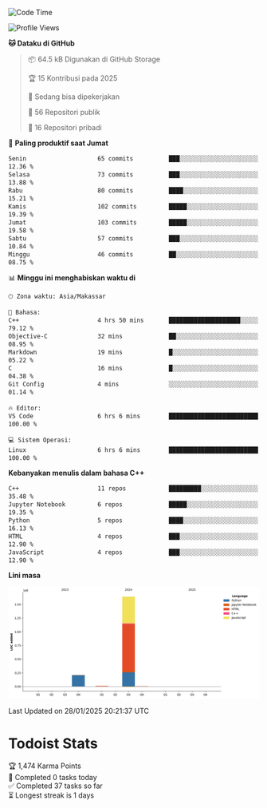 <!--START_SECTION:waka-->
![Code Time](http://img.shields.io/badge/Code%20Time-111%20hrs%2016%20mins-blue)

![Profile Views](http://img.shields.io/badge/Profil%20dilihat-4-blue)

**🐱 Dataku di GitHub** 

> 📦 64.5 kB Digunakan di GitHub Storage 
 > 
> 🏆 15 Kontribusi pada 2025
 > 
> 💼 Sedang bisa dipekerjakan
 > 
> 📜 56 Repositori publik 
 > 
> 🔑 16 Repositori pribadi 
 > 
📅 **Paling produktif saat Jumat** 

```text
Senin                    65 commits          ███░░░░░░░░░░░░░░░░░░░░░░   12.36 % 
Selasa                   73 commits          ███░░░░░░░░░░░░░░░░░░░░░░   13.88 % 
Rabu                     80 commits          ████░░░░░░░░░░░░░░░░░░░░░   15.21 % 
Kamis                    102 commits         █████░░░░░░░░░░░░░░░░░░░░   19.39 % 
Jumat                    103 commits         █████░░░░░░░░░░░░░░░░░░░░   19.58 % 
Sabtu                    57 commits          ███░░░░░░░░░░░░░░░░░░░░░░   10.84 % 
Minggu                   46 commits          ██░░░░░░░░░░░░░░░░░░░░░░░   08.75 % 
```


📊 **Minggu ini menghabiskan waktu di** 

```text
🕑︎ Zona waktu: Asia/Makassar

💬 Bahasa: 
C++                      4 hrs 50 mins       ████████████████████░░░░░   79.12 % 
Objective-C              32 mins             ██░░░░░░░░░░░░░░░░░░░░░░░   08.95 % 
Markdown                 19 mins             █░░░░░░░░░░░░░░░░░░░░░░░░   05.22 % 
C                        16 mins             █░░░░░░░░░░░░░░░░░░░░░░░░   04.38 % 
Git Config               4 mins              ░░░░░░░░░░░░░░░░░░░░░░░░░   01.14 % 

🔥 Editor: 
VS Code                  6 hrs 6 mins        █████████████████████████   100.00 % 

💻 Sistem Operasi: 
Linux                    6 hrs 6 mins        █████████████████████████   100.00 % 
```

**Kebanyakan menulis dalam bahasa C++** 

```text
C++                      11 repos            █████████░░░░░░░░░░░░░░░░   35.48 % 
Jupyter Notebook         6 repos             █████░░░░░░░░░░░░░░░░░░░░   19.35 % 
Python                   5 repos             ████░░░░░░░░░░░░░░░░░░░░░   16.13 % 
HTML                     4 repos             ███░░░░░░░░░░░░░░░░░░░░░░   12.90 % 
JavaScript               4 repos             ███░░░░░░░░░░░░░░░░░░░░░░   12.90 % 
```



**Lini masa**

![Lines of Code chart](https://raw.githubusercontent.com/yusuf601/yusuf601/main/assets/bar_graph.png)


 Last Updated on 28/01/2025 20:21:37 UTC
<!--END_SECTION:waka-->
# Todoist Stats

<!-- TODO-IST:START -->
🏆  1,474 Karma Points           
🌸  Completed 0 tasks today           
✅  Completed 37 tasks so far           
⏳  Longest streak is 1 days
<!-- TODO-IST:END -->
